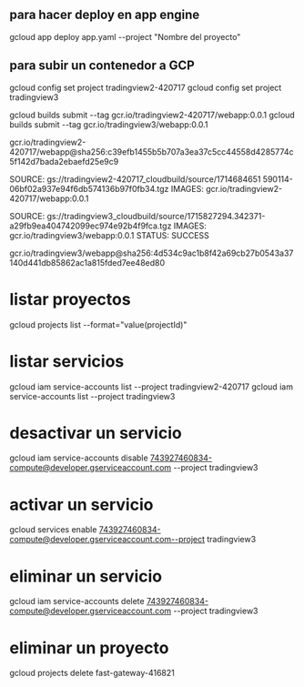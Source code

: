 ## para hacer deploy en app engine
gcloud app deploy app.yaml --project "Nombre del proyecto"

## para subir un contenedor a GCP

gcloud config set project tradingview2-420717
gcloud config set project tradingview3

gcloud builds submit --tag gcr.io/tradingview2-420717/webapp:0.0.1
gcloud builds submit --tag gcr.io/tradingview3/webapp:0.0.1


gcr.io/tradingview2-420717/webapp@sha256:c39efb1455b5b707a3ea37c5cc44558d4285774c5f142d7bada2ebaefd25e9c9

SOURCE: gs://tradingview2-420717_cloudbuild/source/1714684651 590114-06bf02a937e94f6db574136b97f0fb34.tgz
IMAGES: gcr.io/tradingview2-420717/webapp:0.0.1

SOURCE: gs://tradingview3_cloudbuild/source/1715827294.342371-a29fb9ea404742099ec974e92b4f9fca.tgz
IMAGES: gcr.io/tradingview3/webapp:0.0.1
STATUS: SUCCESS

gcr.io/tradingview3/webapp@sha256:4d534c9ac1b8f42a69cb27b0543a37140d441db85862ac1a815fded7ee48ed80


# listar proyectos
gcloud projects list --format="value(projectId)"

# listar servicios
gcloud iam service-accounts list --project tradingview2-420717
gcloud iam service-accounts list --project tradingview3

# desactivar un servicio
gcloud iam service-accounts disable 743927460834-compute@developer.gserviceaccount.com --project tradingview3

# activar un servicio
gcloud services enable 743927460834-compute@developer.gserviceaccount.com--project tradingview3


# eliminar un servicio

gcloud iam service-accounts delete 743927460834-compute@developer.gserviceaccount.com --project tradingview3


# eliminar un proyecto
gcloud projects delete fast-gateway-416821


